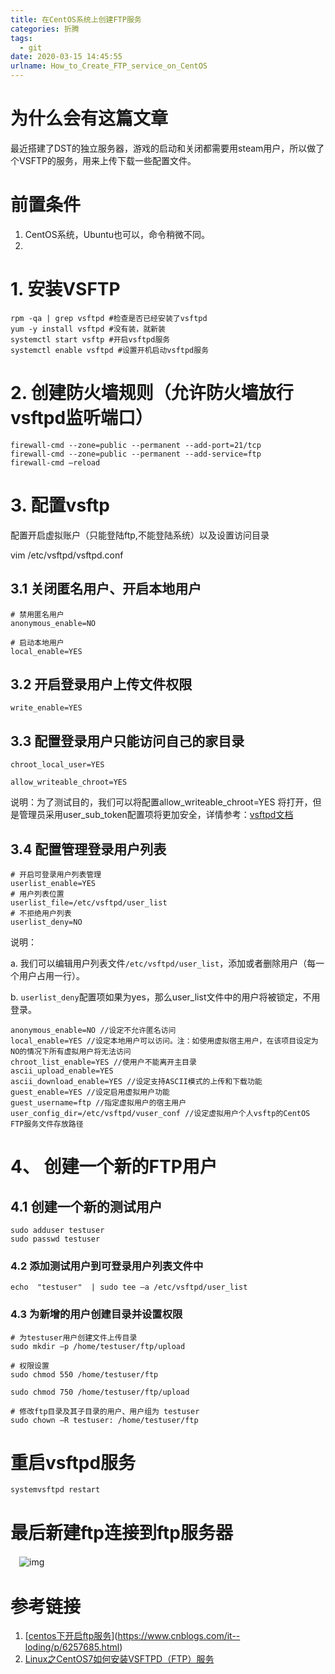```yaml
---
title: 在CentOS系统上创建FTP服务
categories: 折腾
tags:
  - git
date: 2020-03-15 14:45:55
urlname: How_to_Create_FTP_service_on_CentOS
---
```


# 为什么会有这篇文章

最近搭建了DST的独立服务器，游戏的启动和关闭都需要用steam用户，所以做了个VSFTP的服务，用来上传下载一些配置文件。

# 前置条件

1. CentOS系统，Ubuntu也可以，命令稍微不同。
2. 

# 1. 安装VSFTP

```
rpm -qa | grep vsftpd #检查是否已经安装了vsftpd
yum -y install vsftpd #没有装，就新装
systemctl start vsftp #开启vsftpd服务
systemctl enable vsftpd #设置开机启动vsftpd服务 
```

# 2. 创建防火墙规则（允许防火墙放行vsftpd监听端口）

```
firewall-cmd --zone=public --permanent --add-port=21/tcp
firewall-cmd --zone=public --permanent --add-service=ftp
firewall-cmd –reload
```

# 3. 配置vsftp

配置开启虚拟账户（只能登陆ftp,不能登陆系统）以及设置访问目录

vim   /etc/vsftpd/vsftpd.conf

## 3.1 关闭匿名用户、开启本地用户

```
# 禁用匿名用户
anonymous_enable=NO

# 启动本地用户
local_enable=YES
```

## 3.2 开启登录用户上传文件权限

```
write_enable=YES
```

## 3.3 配置登录用户只能访问自己的家目录

```
chroot_local_user=YES

allow_writeable_chroot=YES
```

说明：为了测试目的，我们可以将配置allow_writeable_chroot=YES 将打开，但是管理员采用user_sub_token配置项将更加安全，详情参考：[vsftpd文档](http://vsftpd.beasts.org/vsftpd_conf.html)

## 3.4 配置管理登录用户列表

```
# 开启可登录用户列表管理
userlist_enable=YES
# 用户列表位置
userlist_file=/etc/vsftpd/user_list
# 不拒绝用户列表
userlist_deny=NO
```

 说明：

   a. 我们可以编辑用户列表文件`/etc/vsftpd/user_list`，添加或者删除用户（每一个用户占用一行）。 

   b. `userlist_deny`配置项如果为yes，那么user_list文件中的用户将被锁定，不用登录。

```
anonymous_enable=NO //设定不允许匿名访问
local_enable=YES //设定本地用户可以访问。注：如使用虚拟宿主用户，在该项目设定为NO的情况下所有虚拟用户将无法访问
chroot_list_enable=YES //使用户不能离开主目录
ascii_upload_enable=YES
ascii_download_enable=YES //设定支持ASCII模式的上传和下载功能
guest_enable=YES //设定启用虚拟用户功能
guest_username=ftp //指定虚拟用户的宿主用户
user_config_dir=/etc/vsftpd/vuser_conf //设定虚拟用户个人vsftp的CentOS FTP服务文件存放路径
```

# 4、 创建一个新的FTP用户

## 4.1 创建一个新的测试用户

```
sudo adduser testuser
sudo passwd testuser
```

### 4.2 添加测试用户到可登录用户列表文件中

```
echo  "testuser"  | sudo tee –a /etc/vsftpd/user_list
```

### 4.3 为新增的用户创建目录并设置权限

```
# 为testuser用户创建文件上传目录
sudo mkdir –p /home/testuser/ftp/upload

# 权限设置
sudo chmod 550 /home/testuser/ftp

sudo chmod 750 /home/testuser/ftp/upload

# 修改ftp目录及其子目录的用户、用户组为 testuser
sudo chown –R testuser: /home/testuser/ftp
```

# 重启vsftpd服务

```
systemvsftpd restart
```

#  最后新建ftp连接到ftp服务器

　![img](https://images2015.cnblogs.com/blog/449486/201701/449486-20170106204758144-616594963.png)


# 参考链接

1. [[centos下开启ftp服务](https://www.cnblogs.com/IT--Loding/p/6257685.html)](https://www.cnblogs.com/it--loding/p/6257685.html)
2. [Linux之CentOS7如何安装VSFTPD（FTP）服务](https://www.timewentby.com/system/linux/centos/714.html#toc-8)
